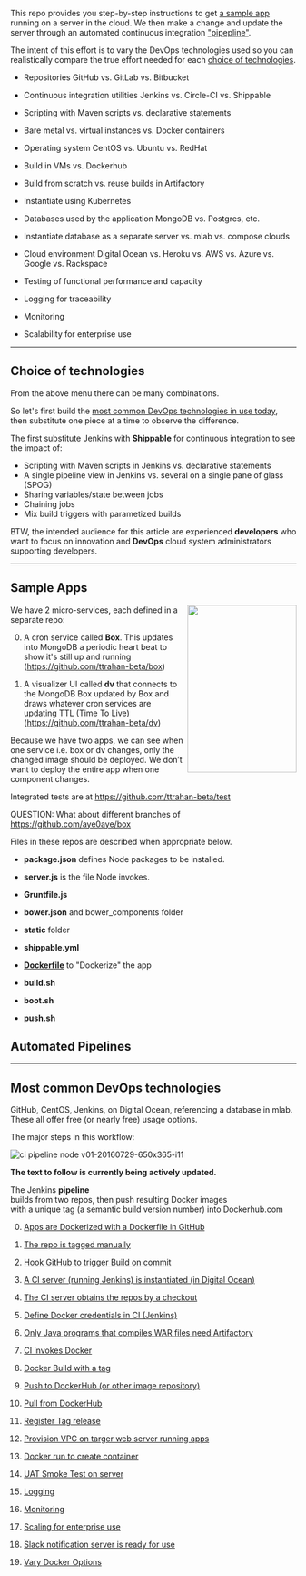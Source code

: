 This repo provides you step-by-step instructions to get
<a href="#SampleApp">a sample app</a>
running on a server in the cloud.
We then make a change and update the server through an automated continuous integration
<a href="#Pipelines">"pipepline"</a>.

The intent of this effort is to vary the
DevOps technologies used so you can realistically compare
the true effort needed for each <a href="#TechChoices">
choice of technologies</a>.

   * Repositories GitHub vs. GitLab vs. Bitbucket
   * Continuous integration utilities Jenkins vs. Circle-CI vs. Shippable
   * Scripting with Maven scripts vs. declarative statements

   * Bare metal vs. virtual instances vs. Docker containers
   * Operating system CentOS vs. Ubuntu vs. RedHat
   * Build in VMs vs. Dockerhub
   * Build from scratch vs. reuse builds in Artifactory
   * Instantiate using Kubernetes

   * Databases used by the application MongoDB vs. Postgres, etc.
   * Instantiate database as a separate server vs. mlab vs. compose clouds
   * Cloud environment Digital Ocean vs. Heroku vs. AWS vs. Azure vs. Google vs. Rackspace

   * Testing of functional performance and capacity
   * Logging for traceability
   * Monitoring
   * Scalability for enterprise use

<hr />

<a name="TechChoices"></a>

## Choice of technologies #

From the above menu there can be many combinations.

So let's first build the <a href="#MostCommonDevOps">
most common DevOps technologies in use today</a>,<br />
then substitute one piece at a time to observe the difference.

The first substitute Jenkins with
<strong>Shippable</strong> for continuous integration
to see the impact of:

   * Scripting with Maven scripts in Jenkins vs. declarative statements
   * A single pipeline view in Jenkins vs. several on a single pane of glass (SPOG)
   * Sharing variables/state between jobs
   * Chaining jobs
   * Mix build triggers with parametized builds

BTW, the intended audience for this article are experienced
<strong>developers</strong> who want to focus on innovation and
<strong>DevOps</strong> cloud system administrators supporting developers.


<hr />

<a name="SampleApp"></a>

## Sample Apps #

<img align="right" width="192" height="294" src="https://cloud.githubusercontent.com/assets/300046/17109659/c4ef30e8-524d-11e6-8a97-eb816206a1ef.png">

We have 2 micro-services, each defined in a separate repo:

0. A cron service called <strong>Box</strong>.
   This updates into MongoDB a periodic heart beat
   to show it's still up and running<br />
   (<a target="_blank" href="https://github.com/ttrahan-beta/box">https://github.com/ttrahan-beta/box</a>)

0. A visualizer UI called <strong>dv</strong>
   that connects to the MongoDB Box updated by Box and
   draws whatever cron services are updating TTL (Time To Live)<br />
   (<a target="_blank" href="https://github.com/ttrahan-beta/dv">https://github.com/ttrahan-beta/dv</a>)

Because we have two apps, we can see when
one service i.e. box or dv changes,
only the changed image should be deployed.
We don’t want to deploy the entire app when one component changes.

Integrated tests are at
https://github.com/ttrahan-beta/test

QUESTION: What about different branches of https://github.com/aye0aye/box

Files in these repos are described when appropriate below.

   * **package.json** defines Node packages to be installed.
   * **server.js** is the file Node invokes.

   * **Gruntfile.js**

   * **bower.json** and bower_components folder
   * **static** folder

   * **shippable.yml**
   * <a href="#Dockerize">**Dockerfile**</a> to "Dockerize" the app

   * **build.sh**
   * **boot.sh**
   * **push.sh**


<a name="Pipelines"></a>

## Automated Pipelines #


<hr />

<a name="MostCommonDevOps"></a>

## Most common DevOps technologies #

GitHub, CentOS, Jenkins, on Digital Ocean,
referencing a database in mlab.
These all offer free (or nearly free) usage options.

The major steps in this workflow:
 
![ci pipeline node v01-20160729-650x365-i11](https://cloud.githubusercontent.com/assets/300046/17256861/9e6e4c6a-557c-11e6-9296-6c3f72d80cec.jpg)

<strong>The text to follow is currently being actively updated.</strong>


The Jenkins <strong>pipeline</strong>  
builds from two repos,
then push resulting Docker images  
with a unique tag (a semantic build version number)
into Dockerhub.com

   0. <a href="#Dockerize">Apps are Dockerized with a Dockerfile in GitHub</a>
   0. <a href="#InGitHub">The repo is tagged manually</a>
   0. <a href="#CommitTrigger">Hook GitHub to trigger Build on commit</a>
   0. <a href="#JenkinsIn">A CI server (running Jenkins) is instantiated (in Digital Ocean)</a>
   0. <a href="#JenkinsIn">The CI server obtains the repos by a checkout</a>

   0. <a href="#VaryDockerOptions">Define Docker credentials in CI (Jenkins)</a>
   0. <a href="#JenkinsIn">Only Java programs that compiles WAR files need Artifactory</a>
   0. <a href="#JenkinsBuild">CI invokes Docker</a>
   0. <a href="#JenkinsBuild">Docker Build with a tag</a>
   0. <a href="#Push2Dockerhub">Push to DockerHub (or other image repository)</a>

   0. <a href="#PullDockerhub">Pull from DockerHub</a>
   0. <a href="#TagGitHub">Register Tag release</a>
   0. <a href="#DeployDO">Provision VPC on targer web server running apps</a>
   0. <a href="#DefineDO">Docker run to create container</a>

   0. <a href="#SmokeTests">UAT Smoke Test on server</a>
   0. <a href="#VaryDockerOptions">Logging</a>
   0. <a href="#VaryDockerOptions">Monitoring</a>
   0. <a href="#VaryDockerOptions">Scaling for enterprise use</a>
   0. <a href="#SlackNotification">Slack notification server is ready for use</a>

   0. <a href="#VaryDockerOptions">Vary Docker Options</a>

